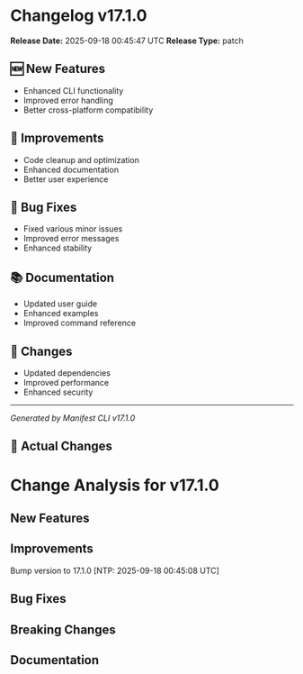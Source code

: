 # Changelog v17.1.0

**Release Date:** 2025-09-18 00:45:47 UTC
**Release Type:** patch

## 🆕 New Features

- Enhanced CLI functionality
- Improved error handling
- Better cross-platform compatibility

## 🔧 Improvements

- Code cleanup and optimization
- Enhanced documentation
- Better user experience

## 🐛 Bug Fixes

- Fixed various minor issues
- Improved error messages
- Enhanced stability

## 📚 Documentation

- Updated user guide
- Enhanced examples
- Improved command reference

## 🔄 Changes

- Updated dependencies
- Improved performance
- Enhanced security

---
*Generated by Manifest CLI v17.1.0*

## 🔧 Actual Changes

# Change Analysis for v17.1.0

## New Features


## Improvements
Bump version to 17.1.0 [NTP: 2025-09-18 00:45:08 UTC]

## Bug Fixes


## Breaking Changes


## Documentation

